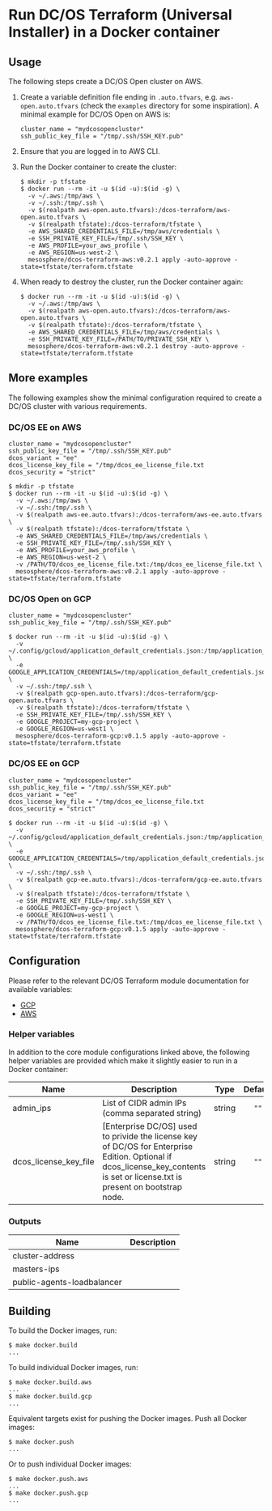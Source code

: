 # Run DC/OS Terraform (Universal Installer) in a Docker container

## Usage

The following steps create a DC/OS Open cluster on AWS.

1. Create a variable definition file ending in `.auto.tfvars`, e.g. `aws-open.auto.tfvars` (check the `examples` directory for some inspiration). A minimal example for DC/OS Open on AWS is:

    ```hcl
    cluster_name = "mydcosopencluster"
    ssh_public_key_file = "/tmp/.ssh/SSH_KEY.pub"
    ```

1. Ensure that you are logged in to AWS CLI.
1. Run the Docker container to create the cluster:

    ```shell
    $ mkdir -p tfstate
    $ docker run --rm -it -u $(id -u):$(id -g) \
      -v ~/.aws:/tmp/aws \
      -v ~/.ssh:/tmp/.ssh \
      -v $(realpath aws-open.auto.tfvars):/dcos-terraform/aws-open.auto.tfvars \
      -v $(realpath tfstate):/dcos-terraform/tfstate \
      -e AWS_SHARED_CREDENTIALS_FILE=/tmp/aws/credentials \
      -e SSH_PRIVATE_KEY_FILE=/tmp/.ssh/SSH_KEY \
      -e AWS_PROFILE=your_aws_profile \
      -e AWS_REGION=us-west-2 \
      mesosphere/dcos-terraform-aws:v0.2.1 apply -auto-approve -state=tfstate/terraform.tfstate
    ```

1. When ready to destroy the cluster, run the Docker container again:

    ```shell
    $ docker run --rm -it -u $(id -u):$(id -g) \
      -v ~/.aws:/tmp/aws \
      -v $(realpath aws-open.auto.tfvars):/dcos-terraform/aws-open.auto.tfvars \
      -v $(realpath tfstate):/dcos-terraform/tfstate \
      -e AWS_SHARED_CREDENTIALS_FILE=/tmp/aws/credentials \
      -e SSH_PRIVATE_KEY_FILE=/PATH/TO/PRIVATE_SSH_KEY \
      mesosphere/dcos-terraform-aws:v0.2.1 destroy -auto-approve -state=tfstate/terraform.tfstate
    ```

## More examples

The following examples show the minimal configuration required to create a DC/OS cluster with various requirements.

### DC/OS EE on AWS

```hcl
cluster_name = "mydcosopencluster"
ssh_public_key_file = "/tmp/.ssh/SSH_KEY.pub"
dcos_variant = "ee"
dcos_license_key_file = "/tmp/dcos_ee_license_file.txt
dcos_security = "strict"
```

```shell
$ mkdir -p tfstate
$ docker run --rm -it -u $(id -u):$(id -g) \
  -v ~/.aws:/tmp/aws \
  -v ~/.ssh:/tmp/.ssh \
  -v $(realpath aws-ee.auto.tfvars):/dcos-terraform/aws-ee.auto.tfvars \
  -v $(realpath tfstate):/dcos-terraform/tfstate \
  -e AWS_SHARED_CREDENTIALS_FILE=/tmp/aws/credentials \
  -e SSH_PRIVATE_KEY_FILE=/tmp/.ssh/SSH_KEY \
  -e AWS_PROFILE=your_aws_profile \
  -e AWS_REGION=us-west-2 \
  -v /PATH/TO/dcos_ee_license_file.txt:/tmp/dcos_ee_license_file.txt \
  mesosphere/dcos-terraform-aws:v0.2.1 apply -auto-approve -state=tfstate/terraform.tfstate
```

### DC/OS Open on GCP

```hcl
cluster_name = "mydcosopencluster"
ssh_public_key_file = "/tmp/.ssh/SSH_KEY.pub"
```

```shell
$ docker run --rm -it -u $(id -u):$(id -g) \
  -v ~/.config/gcloud/application_default_credentials.json:/tmp/application_default_credentials.json \
  -e GOOGLE_APPLICATION_CREDENTIALS=/tmp/application_default_credentials.json \
  -v ~/.ssh:/tmp/.ssh \
  -v $(realpath gcp-open.auto.tfvars):/dcos-terraform/gcp-open.auto.tfvars \
  -v $(realpath tfstate):/dcos-terraform/tfstate \
  -e SSH_PRIVATE_KEY_FILE=/tmp/.ssh/SSH_KEY \
  -e GOOGLE_PROJECT=my-gcp-project \
  -e GOOGLE_REGION=us-west1 \
  mesosphere/dcos-terraform-gcp:v0.1.5 apply -auto-approve -state=tfstate/terraform.tfstate
```

### DC/OS EE on GCP

```hcl
cluster_name = "mydcosopencluster"
ssh_public_key_file = "/tmp/.ssh/SSH_KEY.pub"
dcos_variant = "ee"
dcos_license_key_file = "/tmp/dcos_ee_license_file.txt
dcos_security = "strict"
```

```shell
$ docker run --rm -it -u $(id -u):$(id -g) \
  -v ~/.config/gcloud/application_default_credentials.json:/tmp/application_default_credentials.json \
  -e GOOGLE_APPLICATION_CREDENTIALS=/tmp/application_default_credentials.json \
  -v ~/.ssh:/tmp/.ssh \
  -v $(realpath gcp-ee.auto.tfvars):/dcos-terraform/gcp-ee.auto.tfvars \
  -v $(realpath tfstate):/dcos-terraform/tfstate \
  -e SSH_PRIVATE_KEY_FILE=/tmp/.ssh/SSH_KEY \
  -e GOOGLE_PROJECT=my-gcp-project \
  -e GOOGLE_REGION=us-west1 \
  -v /PATH/TO/dcos_ee_license_file.txt:/tmp/dcos_ee_license_file.txt \
  mesosphere/dcos-terraform-gcp:v0.1.5 apply -auto-approve -state=tfstate/terraform.tfstate
```

## Configuration

Please refer to the relevant DC/OS Terraform module documentation for available variables:

* [GCP](https://github.com/dcos-terraform/terraform-gcp-dcos)
* [AWS](https://github.com/dcos-terraform/terraform-aws-dcos)

### Helper variables

In addition to the core module configurations linked above, the following helper variables are
provided which make it slightly easier to run in a Docker container:

| Name | Description | Type | Default | Required |
|------|-------------|:----:|:-----:|:-----:|
| admin\_ips | List of CIDR admin IPs (comma separated string) | string | `""` | no |
| dcos\_license\_key\_file | [Enterprise DC/OS] used to privide the license key of DC/OS for Enterprise Edition. Optional if dcos_license_key_contents is set or license.txt is present on bootstrap node. | string | `""` | no |

### Outputs

| Name | Description |
|------|-------------|
| cluster-address |  |
| masters-ips |  |
| public-agents-loadbalancer |  |

## Building

To build the Docker images, run:

```shell
$ make docker.build
...
```

To build individual Docker images, run:

```shell
$ make docker.build.aws
...
$ make docker.build.gcp
...
```

Equivalent targets exist for pushing the Docker images. Push all Docker images:

```shell
$ make docker.push
...
```

Or to push individual Docker images:

```shell
$ make docker.push.aws
...
$ make docker.push.gcp
...
```
